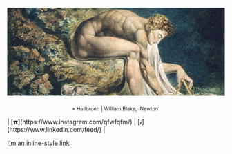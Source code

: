 ![](./img/template5_github.png)
<p align="center"> <sub>⌖ Heilbronn | William Blake, 'Newton' </sub></p>
| [𝝿](https://www.instagram.com/qfwfqfm/) | [𝒾](https://www.linkedin.com/feed/) | 


[I'm an inline-style link](https://www.google.com)
